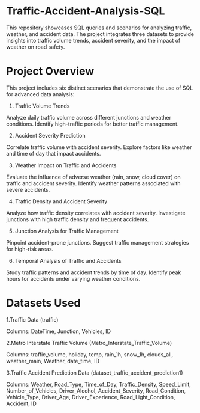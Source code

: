 # Traffic-Accident-Analysis-SQL

This repository showcases SQL queries and scenarios for analyzing traffic, weather, and accident data. 
The project integrates three datasets to provide insights into traffic volume trends, accident severity, and the impact of weather on road safety.

# Project Overview
This project includes six distinct scenarios that demonstrate the use of SQL for advanced data analysis:

1. Traffic Volume Trends

Analyze daily traffic volume across different junctions and weather conditions.
Identify high-traffic periods for better traffic management.

2. Accident Severity Prediction

Correlate traffic volume with accident severity.
Explore factors like weather and time of day that impact accidents.

3. Weather Impact on Traffic and Accidents

Evaluate the influence of adverse weather (rain, snow, cloud cover) on traffic and accident severity.
Identify weather patterns associated with severe accidents.

4. Traffic Density and Accident Severity

Analyze how traffic density correlates with accident severity.
Investigate junctions with high traffic density and frequent accidents.

5. Junction Analysis for Traffic Management

Pinpoint accident-prone junctions.
Suggest traffic management strategies for high-risk areas.

6. Temporal Analysis of Traffic and Accidents

Study traffic patterns and accident trends by time of day.
Identify peak hours for accidents under varying weather conditions.

# Datasets Used
1.Traffic Data (traffic)

Columns: DateTime, Junction, Vehicles, ID

2.Metro Interstate Traffic Volume (Metro_Interstate_Traffic_Volume)

Columns: traffic_volume, holiday, temp, rain_1h, snow_1h, clouds_all, weather_main, Weather, date_time, ID

3.Traffic Accident Prediction Data (dataset_traffic_accident_prediction1)

Columns: Weather, Road_Type, Time_of_Day, Traffic_Density, Speed_Limit, Number_of_Vehicles, Driver_Alcohol, Accident_Severity, Road_Condition, Vehicle_Type, Driver_Age, Driver_Experience, Road_Light_Condition, Accident, ID
